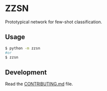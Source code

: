 
# ZZSN

Prototypical network for few-shot classification.

## Usage

```bash
$ python -m zzsn
#or
$ zzsn
```

## Development

Read the [CONTRIBUTING.md](CONTRIBUTING.md) file.
